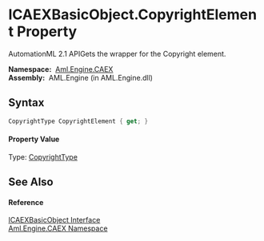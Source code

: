 ICAEXBasicObject.CopyrightElement Property
==========================================
AutomationML 2.1 APIGets the wrapper for the Copyright element.

  **Namespace:**  [Aml.Engine.CAEX][1]  
  **Assembly:**  AML.Engine (in AML.Engine.dll)

Syntax
------

```csharp
CopyrightType CopyrightElement { get; }
```

#### Property Value
Type: [CopyrightType][2]

See Also
--------

#### Reference
[ICAEXBasicObject Interface][3]  
[Aml.Engine.CAEX Namespace][1]  

[1]: ../README.md
[2]: ../CopyrightType/README.md
[3]: README.md
[4]: https://www.automationml.org
[5]: ../../icons/logoShade.png